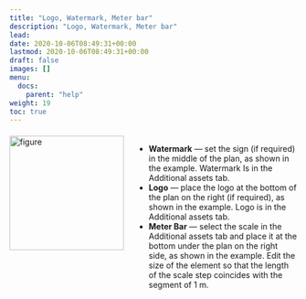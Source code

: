 ```yaml
---
title: "Logo, Watermark, Meter bar"
description: "Logo, Watermark, Meter bar"
lead:
date: 2020-10-06T08:49:31+00:00
lastmod: 2020-10-06T08:49:31+00:00
draft: false
images: []
menu:
  docs:
    parent: "help"
weight: 19
toc: true
---
```


<head>
<meta charset="utf-8">
<title>Lightbox Example</title>
<link rel="stylesheet" href="https://cdnjs.cloudflare.com/ajax/libs/lightbox2/2.11.0/css/lightbox.css">
</head>
<body>

<div style="display: flex; align-items: flex-start; margin: 20px 0;">
  <div style="flex-shrink: 0; margin-right: 20px;">
    <a href="/Untitled (16).png" data-lightbox="example-1">
      <img src="/Untitled (16).png" alt="figure" style="width: 200px;" />
    </a>
  </div>
  <div>
    <ul>
      <li><strong>Watermark</strong> — set the sign (if required) in the middle of the plan, as shown in the example. Watermark Is in the Additional assets tab.</li>
      <li><strong>Logo</strong> — place the logo at the bottom of the plan on the right (if required), as shown in the example. Logo is in the Additional assets tab.</li>
      <li><strong>Meter Bar</strong> — select the scale in the Additional assets tab and place it at the bottom under the plan on the right side, as shown in the example. Edit the size of the element so that the length of the scale step coincides with the segment of 1 m.</li>
    </ul>
  </div>
</div>
<script src="https://cdnjs.cloudflare.com/ajax/libs/jquery/3.3.1/jquery.min.js"></script>
<script src="https://stackpath.bootstrapcdn.com/bootstrap/4.3.1/js/bootstrap.min.js"></script>
<script src="https://cdnjs.cloudflare.com/ajax/libs/lightbox2/2.11.0/js/lightbox.js"></script>
</body>
